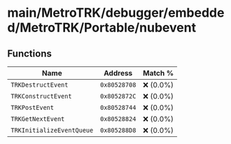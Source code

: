 # main/MetroTRK/debugger/embedded/MetroTRK/Portable/nubevent

## Functions

| Name | Address | Match % |
|------|---------|---------|
| `TRKDestructEvent` | `0x80528708` | :x: (0.0%) |
| `TRKConstructEvent` | `0x8052872C` | :x: (0.0%) |
| `TRKPostEvent` | `0x80528744` | :x: (0.0%) |
| `TRKGetNextEvent` | `0x80528824` | :x: (0.0%) |
| `TRKInitializeEventQueue` | `0x805288D8` | :x: (0.0%) |